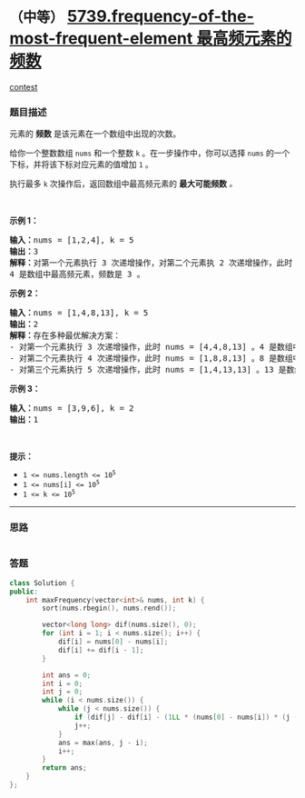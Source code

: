 # `（中等）` [5739.frequency-of-the-most-frequent-element 最高频元素的频数](https://leetcode-cn.com/problems/frequency-of-the-most-frequent-element/)

[contest](https://leetcode-cn.com/contest/weekly-contest-238/problems/frequency-of-the-most-frequent-element/)

### 题目描述
<p>元素的 <strong>频数</strong> 是该元素在一个数组中出现的次数。</p>

<p>给你一个整数数组 <code>nums</code> 和一个整数 <code>k</code> 。在一步操作中，你可以选择 <code>nums</code> 的一个下标，并将该下标对应元素的值增加 <code>1</code> 。</p>

<p>执行最多 <code>k</code> 次操作后，返回数组中最高频元素的 <strong>最大可能频数</strong> <em>。</em></p>

<p>&nbsp;</p>

<p><strong>示例 1：</strong></p>

<pre><strong>输入：</strong>nums = [1,2,4], k = 5
<strong>输出：</strong>3<strong>
解释：</strong>对第一个元素执行 3 次递增操作，对第二个元素执 2 次递增操作，此时 nums = [4,4,4] 。
4 是数组中最高频元素，频数是 3 。</pre>

<p><strong>示例 2：</strong></p>

<pre><strong>输入：</strong>nums = [1,4,8,13], k = 5
<strong>输出：</strong>2
<strong>解释：</strong>存在多种最优解决方案：
- 对第一个元素执行 3 次递增操作，此时 nums = [4,4,8,13] 。4 是数组中最高频元素，频数是 2 。
- 对第二个元素执行 4 次递增操作，此时 nums = [1,8,8,13] 。8 是数组中最高频元素，频数是 2 。
- 对第三个元素执行 5 次递增操作，此时 nums = [1,4,13,13] 。13 是数组中最高频元素，频数是 2 。
</pre>

<p><strong>示例 3：</strong></p>

<pre><strong>输入：</strong>nums = [3,9,6], k = 2
<strong>输出：</strong>1
</pre>

<p>&nbsp;</p>

<p><strong>提示：</strong></p>

<ul>
	<li><code>1 &lt;= nums.length &lt;= 10<sup>5</sup></code></li>
	<li><code>1 &lt;= nums[i] &lt;= 10<sup>5</sup></code></li>
	<li><code>1 &lt;= k &lt;= 10<sup>5</sup></code></li>
</ul>


---
### 思路
```
```



### 答题
``` C++
class Solution {
public:
    int maxFrequency(vector<int>& nums, int k) {
        sort(nums.rbegin(), nums.rend());

        vector<long long> dif(nums.size(), 0);
        for (int i = 1; i < nums.size(); i++) {
            dif[i] = nums[0] - nums[i];
            dif[i] += dif[i - 1];
        }

        int ans = 0;
        int i = 0;
        int j = 0;
        while (i < nums.size()) {
            while (j < nums.size()) {
                if (dif[j] - dif[i] - (1LL * (nums[0] - nums[i]) * (j - i)) > k) break;
                j++;
            }
            ans = max(ans, j - i);
            i++;
        }
        return ans;
    }
};
```




